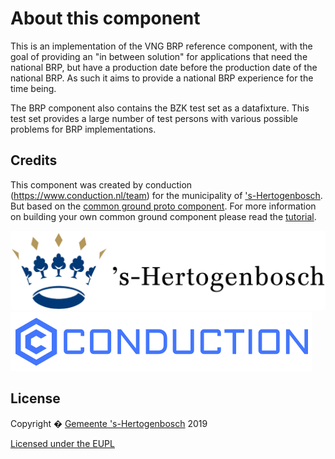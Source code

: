 # About this component

This is an implementation of the VNG BRP reference component, with the goal of providing an "in between solution" for applications that need the national BRP, but have a production date before the production date of the national BRP. As such it aims to provide a national BRP experience for the time being.  

The BRP component also contains the BZK test set as a datafixture. This test set provides a large number of test persons with various possible problems for BRP implementations.

## Credits
This component was created by conduction (https://www.conduction.nl/team) for the municipality of ['s-Hertogenbosch](https://www.s-hertogenbosch.nl/). But based  on the [common ground proto component](https://github.com/ConductionNL/commonground-component). For more information on building your own common ground component please read the [tutorial](https://github.com/ConductionNL/commonground-component/blob/master/TUTORIAL.md).  

[!['s-Hertogenbosch](https://raw.githubusercontent.com/ConductionNL/processes/master/resources/logo-s-hertogenbosch.svg?sanitize=true "'s-Hertogenbosch")](https://www.s-hertogenbosch.nl/)
[![Conduction](https://raw.githubusercontent.com/ConductionNL/processes/master/resources/logo-conduction.svg?sanitize=true "Conduction")](https://www.conduction.nl/)

## License
Copyright � [Gemeente 's-Hertogenbosch](https://www.s-hertogenbosch.nl/) 2019

[Licensed under the EUPL](LICENCE.md)
